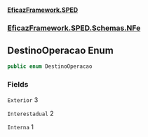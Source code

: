 #### [EficazFramework.SPED](EficazFrameworkSPED.md 'EficazFramework SPED')
### [EficazFramework.SPED.Schemas.NFe](EficazFramework.SPED.Schemas.NFe.md 'EficazFramework.SPED.Schemas.NFe')

## DestinoOperacao Enum

```csharp
public enum DestinoOperacao
```
### Fields

<a name='EficazFramework.SPED.Schemas.NFe.DestinoOperacao.Exterior'></a>

`Exterior` 3

<a name='EficazFramework.SPED.Schemas.NFe.DestinoOperacao.Interestadual'></a>

`Interestadual` 2

<a name='EficazFramework.SPED.Schemas.NFe.DestinoOperacao.Interna'></a>

`Interna` 1